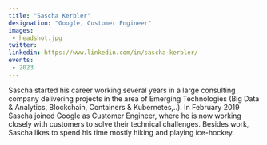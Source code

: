 ```yaml
---
title: "Sascha Kerbler"
designation: "Google, Customer Engineer"
images:
 - headshot.jpg
twitter: 
linkedin: https://www.linkedin.com/in/sascha-kerbler/
events:
 - 2023
---
```


Sascha started his career working several years in a large consulting company delivering projects in the area of Emerging Technologies (Big Data & Analytics, Blockchain, Containers & Kubernetes,..). In February 2019 Sascha joined Google as Customer Engineer, where he is now working closely with customers to solve their technical challenges. Besides work, Sascha likes to spend his time mostly hiking and playing ice-hockey.